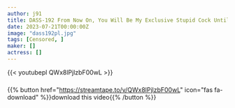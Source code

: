 ```yaml
---
author: j91
title: DASS-192 From Now On, You Will Be My Exclusive Stupid Cock Until The Super Sensual Body Trembles, It’s Super Ugly Masturbation Support From The Top, You Can’t Stop The Best Ejaculation With Dirty Words Complete Ultimate JOI Maria Nagai
date: 2023-07-21T00:00:00Z
image: "dass192pl.jpg"
tags: [Censored, ]
maker: []
actress: []
---
```



{{< youtubepl QWx8lPjlzbF00wL >}}
###

{{% button href="https://streamtape.to/v/QWx8lPjlzbF00wL" icon="fas fa-download" %}}download this video{{% /button %}}
